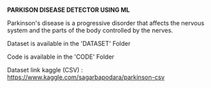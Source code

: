 **PARKISON DISEASE DETECTOR USING ML**

Parkinson's disease is a progressive disorder that affects the nervous system and the parts of the body controlled by the nerves.

Dataset is available in the 'DATASET' Folder

Code is available in the 'CODE' Folder

Dataset link kaggle (CSV) : https://www.kaggle.com/sagarbapodara/parkinson-csv
